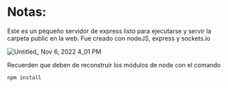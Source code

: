 # Notas:
Este es un pequeño servidor de express listo para ejecutarse y servir la carpeta public en la web. 
Fue creado con nodeJS, express y sockets.io

![Untitled_ Nov 6, 2022 4_01 PM](https://user-images.githubusercontent.com/1820321/200199388-09e668bf-3acf-4384-99fa-49c3043cfff5.gif)

Recuerden que deben de reconstruir los módulos de node con el comando

```
npm install
```
